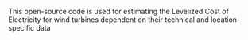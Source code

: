 This open-source code is used for estimating the Levelized Cost of Electricity for wind turbines dependent on their technical and location-specific data
